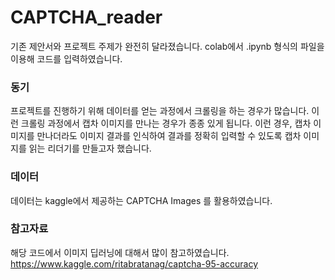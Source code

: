 # CAPTCHA_reader

기존 제안서와 프로젝트 주제가 완전히 달라졌습니다.
colab에서 .ipynb 형식의 파일을 이용해 코드를 입력하였습니다.

### 동기
프로젝트를 진행하기 위해 데이터를 얻는 과정에서 크롤링을 하는 경우가 많습니다. 이런 크롤링 과정에서 캡차 이미지를 만나는 경우가 종종 있게 됩니다. 이런 경우, 캡차 이미지를 만나더라도 이미지 결과를 인식하여 결과를 정확히 입력할 수 있도록 캡차 이미지를 읽는 리더기를 만들고자 했습니다.

### 데이터
데이터는 kaggle에서 제공하는 CAPTCHA Images 를 활용하였습니다.

### 참고자료
해당 코드에서 이미지 딥러닝에 대해서 많이 참고하였습니다.
https://www.kaggle.com/ritabratanag/captcha-95-accuracy
